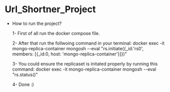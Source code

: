 # Url_Shortner_Project

- How to run the project?

  1- First of all run the docker compose file.

  2- After that run the follwoing command in your terminal:
  docker exec -it mongo-replica-container mongosh --eval "rs.initiate({_id:'rs0', members: [{_id:0, host: 'mongo-replica-container'}]})"

  3- You could ensure the replicaset is initated properly by running this command:
    docker exec -it mongo-replica-container mongosh --eval "rs.status()"

  4- Done :)
